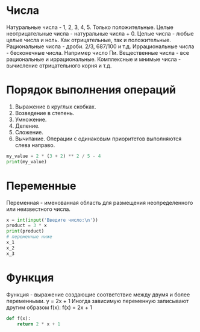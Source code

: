 # Числа
Натуральные числа - 1, 2, 3, 4, 5. Только положительные.
Целые неотрицательные числа - натуральные числа + 0.
Целые числа - любые целые числа и ноль. Как отрицательные, так и положительные.
Рациональные числа - дроби. 2/3, 687/100 и т.д.
Иррациональные числа - бесконечные числа. Например число Пи.
Вещественные числа - все рациональные и иррациональные.
Комплексные и мнимые числа - вычисление отрицательного корня и т.д.
# Порядок выполнения операций
1. Выражение в круглых скобках.
2. Возведение в степень.
3. Умножение.
4. Деление.
5. Сложение.
6. Вычитание.
Операции с одинаковым приоритетов выполняются слева направо.
```python
my_value = 2 * (3 + 2) ** 2 / 5 - 4  
print(my_value)
```
# Переменные
Переменная - именованная область для размещения неопределенного или неизвестного числа.
```python
x = int(input('Введите число:\n'))  
product = 3 * x  
print(product)
# переменные ниже
x_1
x_2
x_3
```
# Функция
Функция - выражение создающие соответствие между двумя и более переменными.
y = 2x + 1
Иногда зависимую переменную записывают другим образом f(x):
f(x) = 2x + 1

```python
def f(x):
	return 2 * x + 1
```